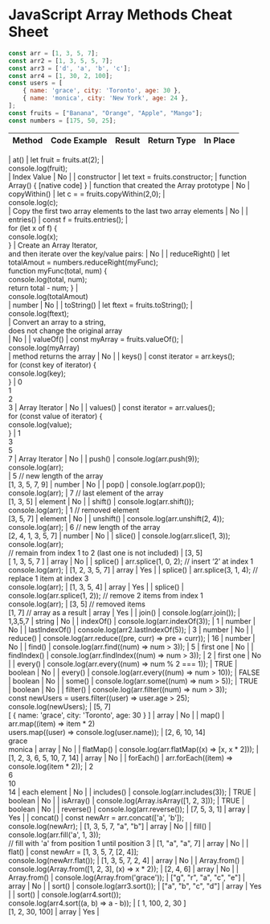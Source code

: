 # JavaScript Array Methods Cheat Sheet

```javascript
const arr = [1, 3, 5, 7];
const arr2 = [1, 3, 5, 5, 7];
const arr3 = ['d', 'a', 'b', 'c'];
const arr4 = [1, 30, 2, 100];
const users = [
	{ name: 'grace', city: 'Toronto', age: 30 },
	{ name: 'monica', city: 'New York', age: 24 },
];
const fruits = ["Banana", "Orange", "Apple", "Mango"];
const numbers = [175, 50, 25];

```

| Method        | Code Example                                                                                                                        | Result                                                      | Return Type    | In Place |
| ------------- | ----------------------------------------------------------------------------------------------------------------------------------- | ----------------------------------------------------------- | -------------- | -------- |

| at() | let fruit = fruits.at(2); | <br>console.log(fruit);<br> | Index Value | No |
| constructor | let text = fruits.constructor; | function Array() { [native code] } | function that created the Array prototype | No
| copyWithin() | let c = = fruits.copyWithin(2,0); | <br>console.log(c);<br> | Copy the first two array elements to the last two array elements | No |
| entries() | const f = fruits.entries(); | <br> for (let x of f) { <br> console.log(x); <br>} | Create an Array Iterator, <br> and then iterate over the key/value pairs: | No |
| reduceRight() | let totalAmout = numbers.reduceRight(myFunc); <br> function myFunc(total, num) { <br> console.log(total, num); <br> return total - num; } | 
 <br> console.log(totalAmout) <br> | number | No |
 | toString() | let ftext = fruits.toString(); | <br> console.log(ftext); <br> | Convert an array to a string, <br> does not change the original array <br> | No |
| valueOf() | const myArray = fruits.valueOf(); | <br> console.log(myArray) <br> | method returns the array | No |
| keys()        | const iterator = arr.keys(); <br> for (const key of iterator) { <br> console.log(key);<br> }                                        | 0 <br> 1 <br> 2 <br> 3                                      | Array Iterator | No       |
| values()      | const iterator = arr.values(); <br> for (const value of iterator) { <br> console.log(value); <br> }                                 | 1 <br> 3 <br> 5 <br> 7                                      | Array Iterator | No       |
| push()        | console.log(arr.push(9)); <br> console.log(arr); <br>                                                                               | 5 // new length of the array <br> [1, 3, 5, 7, 9]           | number         | No       |
| pop()         | console.log(arr.pop()); <br> console.log(arr);                                                                                      | 7 // last element of the array <br> [1, 3, 5]               | element        | No       |
| shift()       | console.log(arr.shift()); <br> console.log(arr);                                                                                    | 1 // removed element <br> [3, 5, 7]                         | element        | No       |
| unshift()     | console.log(arr.unshift(2, 4)); <br> console.log(arr);                                                                              | 6 // new length of the array <br> [2, 4, 1, 3, 5, 7]        | number         | No       |
| slice()       | console.log(arr.slice(1, 3)); <br> console.log(arr); <br> // remain from index 1 to 2 (last one is not included)                    | [3, 5] <br> [ 1, 3, 5, 7 ]                                  | array          | No       |
| splice()      | arr.splice(1, 0, 2); // insert ‘2’ at index 1 <br> console.log(arr);                                                                | [1, 2, 3, 5, 7]                                             | array          | Yes      |
| splice()      | arr.splice(3, 1, 4); // replace 1 item at index 3 <br> console.log(arr);                                                            | [1, 3, 5, 4]                                                | array          | Yes      |
| splice()      | console.log(arr.splice(1, 2)); // remove 2 items from index 1 <br> console.log(arr);                                                | [3, 5] // removed items <br> [1, 7] // array as a result    | array          | Yes      |
| join()        | console.log(arr.join());                                                                                                            | 1,3,5,7                                                     | string         | No       |
| indexOf()     | console.log(arr.indexOf(3));                                                                                                        | 1                                                           | number         | No       |
| lastIndexOf() | console.log(arr2.lastIndexOf(5));                                                                                                   | 3                                                           | number         | No       |
| reduce()      | console.log(arr.reduce((pre, curr) => pre + curr));                                                                                 | 16                                                          | number         | No       |
| find()        | console.log(arr.find((num) => num > 3));                                                                                            | 5                                                           | first one      | No       |
| findIndex()   | console.log(arr.findIndex((num) => num > 3));                                                                                       | 2                                                           | first one      | No       |
| every()       | console.log(arr.every((num) => num % 2 === 1));                                                                                     | TRUE                                                        | boolean        | No       |
| every()       | console.log(arr.every((num) => num > 10));                                                                                          | FALSE                                                       | boolean        | No       |
| some()        | console.log(arr.some((num) => num > 5));                                                                                            | TRUE                                                        | boolean        | No       |
| filter()      | console.log(arr.filter((num) => num > 3)); <br> const newUsers = users.filter((user) => user.age > 25); <br> console.log(newUsers); | [5, 7] <br> [ { name: 'grace', city: 'Toronto', age: 30 } ] | array          | No       |
| map()         | arr.map((item) => item \* 2) <br> users.map((user) => console.log(user.name));                                                      | [2, 6, 10, 14] <br> grace <br> monica                       | array          | No       |
| flatMap()     | console.log(arr.flatMap((x) => [x, x \* 2]));                                                                                       | [1, 2, 3, 6, 5, 10, 7, 14]                                  | array          | No       |
| forEach()     | arr.forEach((item) => console.log(item \* 2));                                                                                      | 2 <br> 6 <br> 10 <br> 14                                    | each element   | No       |
| includes()    | console.log(arr.includes(3));                                                                                                       | TRUE                                                        | boolean        | No       |
| isArray()     | console.log(Array.isArray([1, 2, 3]));                                                                                              | TRUE                                                        | boolean        | No       |
| reverse()     | console.log(arr.reverse());                                                                                                         | [7, 5, 3, 1]                                                | array          | Yes      |
| concat()      | const newArr = arr.concat(['a', 'b']); <br> console.log(newArr);                                                                    | [1, 3, 5, 7, "a", "b"]                                      | array          | No       |
| fill()        | console.log(arr.fill('a', 1, 3)); <br> // fill with 'a' from position 1 until position 3                                            | [1, "a", "a", 7]                                            | array          | No       |
| flat()        | const newArr = [1, 3, 5, 7, [2, 4]]; <br> console.log(newArr.flat());                                                               | [1, 3, 5, 7, 2, 4]                                          | array          | No       |
| Array.from()  | console.log(Array.from([1, 2, 3], (x) => x \* 2));                                                                                  | [2, 4, 6]                                                   | array          | No       |
| Array.from()  | console.log(Array.from('grace'));                                                                                                   | ["g", "r", "a", "c", "e"]                                   | array          | No       |
| sort()        | console.log(arr3.sort());                                                                                                           | ["a", "b", "c", "d"]                                        | array          | Yes      |
| sort()        | console.log(arr4.sort()); <br> console.log(arr4.sort((a, b) => a - b));                                                             | [ 1, 100, 2, 30 ] <br> [1, 2, 30, 100]                      | array          | Yes      |

```

```
